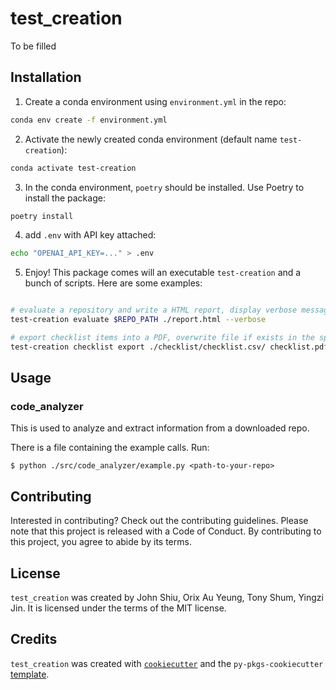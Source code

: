 # test_creation

To be filled

## Installation

1. Create a conda environment using `environment.yml` in the repo:

```bash
conda env create -f environment.yml
```

2. Activate the newly created conda environment (default name `test-creation`):

```bash
conda activate test-creation
```

3. In the conda environment, `poetry` should be installed. Use Poetry to install the package:

```bash
poetry install
```

4. add `.env` with API key attached:

```bash
echo "OPENAI_API_KEY=..." > .env
```

5. Enjoy! This package comes will an executable `test-creation` and a bunch of scripts. Here are some examples:
```bash

# evaluate a repository and write a HTML report, display verbose messages
test-creation evaluate $REPO_PATH ./report.html --verbose

# export checklist items into a PDF, overwrite file if exists in the specified path
test-creation checklist export ./checklist/checklist.csv/ checklist.pdf --overwrite
```

## Usage

### code_analyzer

This is used to analyze and extract information from a downloaded repo.

There is a file containing the example calls. Run:

```console
$ python ./src/code_analyzer/example.py <path-to-your-repo>
```


## Contributing

Interested in contributing? Check out the contributing guidelines. Please note that this project is released with a Code of Conduct. By contributing to this project, you agree to abide by its terms.

## License

`test_creation` was created by John Shiu, Orix Au Yeung, Tony Shum, Yingzi Jin. It is licensed under the terms of the MIT license.

## Credits

`test_creation` was created with [`cookiecutter`](https://cookiecutter.readthedocs.io/en/latest/) and the `py-pkgs-cookiecutter` [template](https://github.com/py-pkgs/py-pkgs-cookiecutter).
